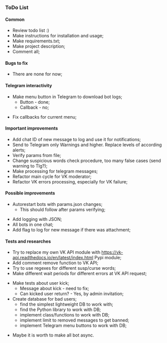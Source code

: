 ### ToDo List

#### Common

- Review todo list :)
- Make instructions for installation and usage;
- Make requirements.txt;
- Make project description;
- Comment all;

#### Bugs to fix

- There are none for now;

#### Telegram interactivity

* Make menu button in Telegram to download bot logs;
    + Button - done;
    + Callback - no;
- Fix callbacks for current menu;

#### Important improvements

- Add chat ID of new message to log and use it for notifications;
- Send to Telegram only Warnings and higher. Replace levels of according alerts;
- Verify params from file;
- Change suspicious words check procedure, too many false cases (send warning to Tlg?);
- Make processing for telegram messages;
- Refactor main cycle for VK moderator;
- Refactor VK errors processing, especially for VK failure;

#### Possible improvements

* Autorestart bots with params.json changes;
    + This should follow after params verifying;
- Add logging with JSON;
- All bots in one chat;
- Add flag to log for new message if there was attachment;

#### Tests and researches

- Try to replace my own VK API module with https://vk-api.readthedocs.io/en/latest/index.html Pypi module;
- Add comment remove function to VK API;
- Try to use regexes for different susp/curse words;
- Make different wait periods for different errors at VK API request;
* Make tests about user kick;
    + Message about kick - need to fix;
    + Can kicked user return? - Yes, by admin invitation;
* Create database for bad users;
    + find the simplest lightweight DB to work with;
    + find the Python library to work with DB;
    + implement class/functions to work with DB;
    + implement limit to removed messages to get banned;
    + implement Telegram menu buttons to work with DB;
- Maybe it is worth to make all bot async.

